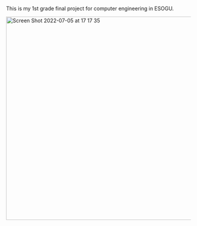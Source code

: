This is my 1st grade final project for computer engineering in ESOGU.

<img width="554" alt="Screen Shot 2022-07-05 at 17 17 35" src="https://user-images.githubusercontent.com/101140922/177349660-845ab352-025b-4dad-b63a-80e90e7ffe09.png">
